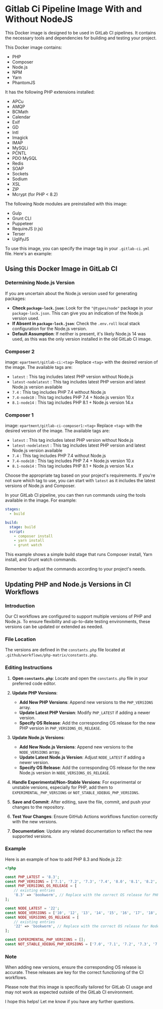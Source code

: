 # Gitlab Ci Pipeline Image With and Without NodeJS

This Docker image is designed to be used in GitLab CI pipelines. It contains the necessary tools and dependencies for building and testing your project.

This Docker image contains:

- PHP
- Composer
- Node.js
- NPM
- Yarn
- PhantomJS

It has the following PHP extensions installed:

- APCu
- AMQP
- BCMath
- Calendar
- Exif
- GD
- Intl
- Imagick
- IMAP
- MySQLi
- PCNTL
- PDO MySQL
- Redis
- SOAP
- Sockets
- Sodium
- XSL
- ZIP
- Mcrypt (for PHP < 8.2)

The following Node modules are preinstalled with this image:
- Gulp
- Grunt CLI
- Puppeteer
- RequireJS (r.js)
- Terser
- UglifyJS

To use this image, you can specify the image tag in your  `.gitlab-ci.yml`  file. Here's an example:

## Using this Docker Image in GitLab CI

### Determining Node.js Version

If you are uncertain about the Node.js version used for generating packages:
- **Check `package-lock.json`**: Look for the `"@types/node"` package in your `package-lock.json`. This can give you an indication of the Node.js version used.
- **If Absent in `package-lock.json`**: Check the `.env.roll` local stack configuration for the Node.js version.
- **Default Assumption**: If neither is present, it's likely Node.js 14 was used, as this was the only version installed in the old GitLab CI image.

### Composer 2
image: `epartment/gitlab-ci:<tag>`
Replace  `<tag>`  with the desired version of the image. The available tags are:

-  `latest` : This tag includes latest PHP version without Node.js
-  `latest-nodelatest` : This tag includes latest PHP version and latest Node.js version available
-  `7.4` : This tag includes PHP 7.4 without Node.js
-  `7.4-node10` : This tag includes PHP 7.4 + Node.js version 10.x
-  `8.1-node14` : This tag includes PHP 8.1 + Node.js version 14.x

### Composer 1
image: `epartment/gitlab-ci-composer1:<tag>`
Replace  `<tag>`  with the desired version of the image. The available tags are:

-  `latest` : This tag includes latest PHP version without Node.js
-  `latest-nodelatest` : This tag includes latest PHP version and latest Node.js version available
-  `7.4` : This tag includes PHP 7.4 without Node.js
-  `7.4-node10` : This tag includes PHP 7.4 + Node.js version 10.x
-  `8.1-node14` : This tag includes PHP 8.1 + Node.js version 14.x

Choose the appropriate tag based on your project's requirements. If you're not sure which tag to use, you can start with  `latest`  as it includes the latest versions of Node.js and Composer.

In your GitLab CI pipeline, you can then run commands using the tools available in the image. For example:
```yaml
stages:
  - build

build:
  stage: build
  script:
    - composer install
    - yarn install
    - grunt watch
```
This example shows a simple build stage that runs Composer install, Yarn install, and Grunt watch commands.

Remember to adjust the commands according to your project's needs.

## Updating PHP and Node.js Versions in CI Workflows

### Introduction

Our CI workflows are configured to support multiple versions of PHP and Node.js. To ensure flexibility and up-to-date testing environments, these versions can be updated or extended as needed.

### File Location

The versions are defined in the `constants.php` file located at `.github/workflows/php-matrix/constants.php`.

### Editing Instructions

1. **Open `constants.php`**: Locate and open the `constants.php` file in your preferred code editor.

2. **Update PHP Versions**:
    - **Add New PHP Versions**: Append new versions to the `PHP_VERSIONS` array.
    - **Update Latest PHP Version**: Modify `PHP_LATEST` if adding a newer version.
    - **Specify OS Release**: Add the corresponding OS release for the new PHP version in `PHP_VERSIONS_OS_RELEASE`.

3. **Update Node.js Versions**:
    - **Add New Node.js Versions**: Append new versions to the `NODE_VERSIONS` array.
    - **Update Latest Node.js Version**: Adjust `NODE_LATEST` if adding a newer version.
    - **Specify OS Release**: Add the corresponding OS release for the new Node.js version in `NODE_VERSIONS_OS_RELEASE`.

4. **Handle Experimental/Non-Stable Versions**: For experimental or unstable versions, especially for PHP, add them to `EXPERIMENTAL_PHP_VERSIONS` or `NOT_STABLE_XDEBUG_PHP_VERSIONS`.

5. **Save and Commit**: After editing, save the file, commit, and push your changes to the repository.

6. **Test Your Changes**: Ensure GitHub Actions workflows function correctly with the new versions.

7. **Documentation**: Update any related documentation to reflect the new supported versions.

### Example

Here is an example of how to add PHP 8.3 and Node.js 22:

```php
<?php

const PHP_LATEST = '8.3';
const PHP_VERSIONS = ['7.1', '7.2', '7.3', '7.4', '8.0', '8.1', '8.2', '8.3'];
const PHP_VERSIONS_OS_RELEASE = [
    // existing entries
    '8.3' => 'bookworm', // Replace with the correct OS release for PHP 8.3
];

const NODE_LATEST = '22';
const NODE_VERSIONS = ['10', '12', '13', '14', '15', '16', '17', '18', '19', '20', '21', '22'];
const NODE_VERSIONS_OS_RELEASE = [
    // existing entries
    '22' => 'bookworm', // Replace with the correct OS release for Node.js 22
];

const EXPERIMENTAL_PHP_VERSIONS = [];
const NOT_STABLE_XDEBUG_PHP_VERSIONS = ['7.0', '7.1', '7.2', '7.3', '7.4'];
```

### Note

When adding new versions, ensure the corresponding OS release is accurate. These releases are key for the correct functioning of the CI workflows.

Please note that this image is specifically tailored for GitLab CI usage and may not work as expected outside of the GitLab CI environment.

I hope this helps! Let me know if you have any further questions.
